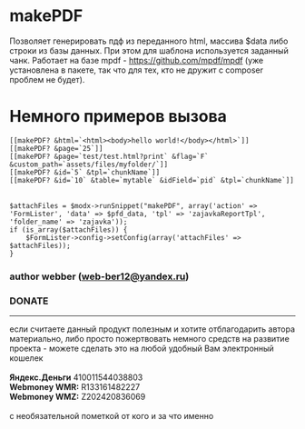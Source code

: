 # makePDF
Позволяет генерировать пдф из переданного html, массива $data либо строки из базы данных. При этом для шаблона используется заданный чанк.
Работает на базе mpdf - https://github.com/mpdf/mpdf (уже установлена в пакете, так что для тех, кто не дружит с composer проблем не будет).

# Немного примеров вызова
```[[makePDF? &html=`<html><body>hello world!</body></html>`]]```<br>
```[[makePDF? &page=`25`]]```<br>
```[[makePDF? &page=`test/test.html?print` &flag=`F` &custom_path=`assets/files/myfolder/`]]```<br>
```[[makePDF? &id=`5` &tpl=`chunkName`]]```<br>
```[[makePDF? &id=`10` &table=`mytable` &idField=`pid` &tpl=`chunkName`]]```<br><br>
```
$attachFiles = $modx->runSnippet("makePDF", array('action' => 'FormLister', 'data' => $pfd_data, 'tpl' => 'zajavkaReportTpl', 'folder_name' => 'zajavka'));
if (is_array($attachFiles)) {
    $FormLister->config->setConfig(array('attachFiles' => $attachFiles));
}
```

### author webber (web-ber12@yandex.ru)

### DONATE
---------
если считаете данный продукт полезным и хотите отблагодарить автора материально,
либо просто пожертвовать немного средств на развитие проекта - 
можете сделать это на любой удобный Вам электронный кошелек<br><br>
<strong>Яндекс.Деньги</strong> 410011544038803<br>
<strong>Webmoney WMR:</strong> R133161482227<br>
<strong>Webmoney WMZ:</strong> Z202420836069<br><br>
с необязательной пометкой от кого и за что именно

